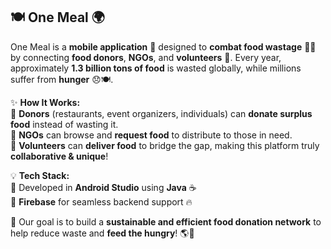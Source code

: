 ## 🍽️ One Meal 🌍  

One Meal is a **mobile application** 📱 designed to **combat food wastage** 🚫🍕 by connecting **food donors**, **NGOs**, and **volunteers** 🤝. Every year, approximately **1.3 billion tons of food** is wasted globally, while millions suffer from **hunger** 😞🍽️.  

✨ **How It Works:**  
🍛 **Donors** (restaurants, event organizers, individuals) can **donate surplus food** instead of wasting it.  
🏡 **NGOs** can browse and **request food** to distribute to those in need.  
🚴 **Volunteers** can **deliver food** to bridge the gap, making this platform truly **collaborative & unique**!  

💡 **Tech Stack:**  
🔹 Developed in **Android Studio** using **Java** ☕  
🔹 **Firebase** for seamless backend support 🔥  

🌱 Our goal is to build a **sustainable and efficient food donation network** to help reduce waste and **feed the hungry**! 🌎💚
